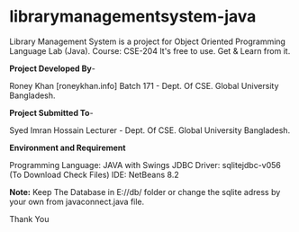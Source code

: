 # librarymanagementsystem-java
Library Management System is a project for Object Oriented Programming Language Lab (Java). 
Course: CSE-204
It's free to use. Get & Learn from it.

<b>Project Developed By</b>-

Roney Khan [roneykhan.info]
Batch 171 - Dept. Of CSE.
Global University Bangladesh.

<b>Project Submitted To</b>-

Syed Imran Hossain
Lecturer - Dept. Of CSE.
Global University Bangladesh.

<b>Environment and Requirement</b>

Programming Language: JAVA with Swings
JDBC Driver: sqlitejdbc-v056 (To Download Check Files)
IDE: NetBeans 8.2


<b>Note:</b>
Keep The Database in E://db/ folder or change the sqlite adress by your own from javaconnect.java file.

Thank You 
